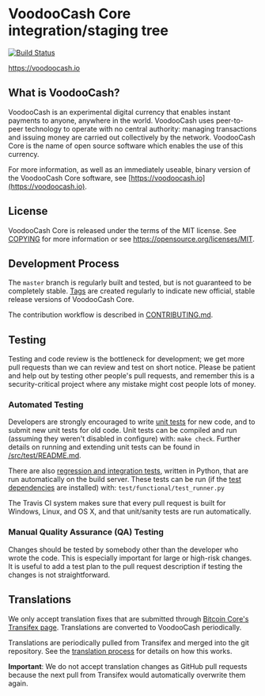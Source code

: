 VoodooCash Core integration/staging tree
=====================================

[![Build Status](https://travis-ci.org/voodoo-cash/VoodooCash.svg?branch=master)](https://travis-ci.org/voodoo-cash/VoodooCash)

https://voodoocash.io

What is VoodooCash?
----------------

VoodooCash is an experimental digital currency that enables instant payments to
anyone, anywhere in the world. VoodooCash uses peer-to-peer technology to operate
with no central authority: managing transactions and issuing money are carried
out collectively by the network. VoodooCash Core is the name of open source
software which enables the use of this currency.

For more information, as well as an immediately useable, binary version of
the VoodooCash Core software, see [https://voodoocash.io](https://voodoocash.io).

License
-------

VoodooCash Core is released under the terms of the MIT license. See [COPYING](COPYING) for more
information or see https://opensource.org/licenses/MIT.

Development Process
-------------------

The `master` branch is regularly built and tested, but is not guaranteed to be
completely stable. [Tags](https://github.com/voodoo-cash/VoodooCash/tags) are created
regularly to indicate new official, stable release versions of VoodooCash Core.

The contribution workflow is described in [CONTRIBUTING.md](CONTRIBUTING.md).

Testing
-------

Testing and code review is the bottleneck for development; we get more pull
requests than we can review and test on short notice. Please be patient and help out by testing
other people's pull requests, and remember this is a security-critical project where any mistake might cost people
lots of money.

### Automated Testing

Developers are strongly encouraged to write [unit tests](src/test/README.md) for new code, and to
submit new unit tests for old code. Unit tests can be compiled and run
(assuming they weren't disabled in configure) with: `make check`. Further details on running
and extending unit tests can be found in [/src/test/README.md](/src/test/README.md).

There are also [regression and integration tests](/test), written
in Python, that are run automatically on the build server.
These tests can be run (if the [test dependencies](/test) are installed) with: `test/functional/test_runner.py`

The Travis CI system makes sure that every pull request is built for Windows, Linux, and OS X, and that unit/sanity tests are run automatically.

### Manual Quality Assurance (QA) Testing

Changes should be tested by somebody other than the developer who wrote the
code. This is especially important for large or high-risk changes. It is useful
to add a test plan to the pull request description if testing the changes is
not straightforward.

Translations
------------

We only accept translation fixes that are submitted through [Bitcoin Core's Transifex page](https://www.transifex.com/projects/p/bitcoin/).
Translations are converted to VoodooCash periodically.

Translations are periodically pulled from Transifex and merged into the git repository. See the
[translation process](doc/translation_process.md) for details on how this works.

**Important**: We do not accept translation changes as GitHub pull requests because the next
pull from Transifex would automatically overwrite them again.
